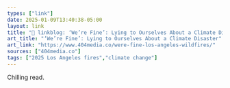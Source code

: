 ```yaml
---
types: ["link"]
date: 2025-01-09T13:40:38-05:00
layout: link
title: "🔗 linkblog: ‘We’re Fine’: Lying to Ourselves About a Climate Disaster'"
art_title: "‘We’re Fine’: Lying to Ourselves About a Climate Disaster"
art_link: "https://www.404media.co/were-fine-los-angeles-wildfires/"
sources: ["404media.co"]
tags: ["2025 Los Angeles fires","climate change"]
---
```

Chilling read.
